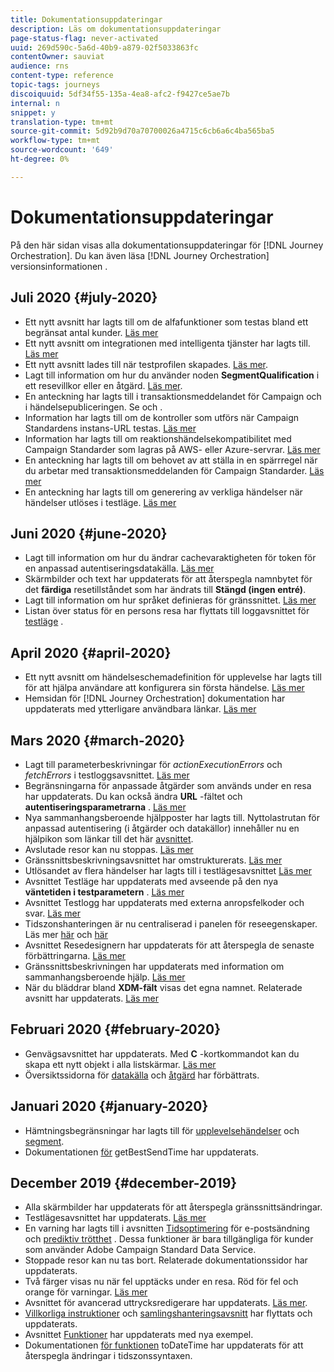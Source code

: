 ```yaml
---
title: Dokumentationsuppdateringar
description: Läs om dokumentationsuppdateringar
page-status-flag: never-activated
uuid: 269d590c-5a6d-40b9-a879-02f5033863fc
contentOwner: sauviat
audience: rns
content-type: reference
topic-tags: journeys
discoiquuid: 5df34f55-135a-4ea8-afc2-f9427ce5ae7b
internal: n
snippet: y
translation-type: tm+mt
source-git-commit: 5d92b9d70a70700026a4715c6cb6a6c4ba565ba5
workflow-type: tm+mt
source-wordcount: '649'
ht-degree: 0%

---
```



# Dokumentationsuppdateringar

På den här sidan visas alla dokumentationsuppdateringar för [!DNL Journey Orchestration].
Du kan även läsa [!DNL Journey Orchestration] versionsinformationen [](../release-notes/release-notes.md).

## Juli 2020 {#july-2020}

* Ett nytt avsnitt har lagts till om de alfafunktioner som testas bland ett begränsat antal kunder. [Läs mer](../alpha/alpha-overview.md)
* Ett nytt avsnitt om integrationen med intelligenta tjänster har lagts till. [Läs mer](../ai-services/ai-services-overview.md)
* Ett nytt avsnitt lades till när testprofilen skapades. [Läs mer](../building-journeys/testing-the-journey.md#create-test-profile).
* Lagt till information om hur du använder noden **SegmentQualification** i ett resevillkor eller en åtgärd. [Läs mer](../building-journeys/event-activities.md#segment-qualification).
* En anteckning har lagts till i transaktionsmeddelandet för Campaign och i händelsepubliceringen. Se [](../action/working-with-adobe-campaign.md) och [](../building-journeys/using-adobe-campaign-actions.md).
* Information har lagts till om de kontroller som utförs när Campaign Standardens instans-URL testas. [Läs mer](../action/working-with-adobe-campaign.md)
* Information har lagts till om reaktionshändelsekompatibilitet med Campaign Standarder som lagras på AWS- eller Azure-servrar. [Läs mer](../building-journeys/event-activities.md#section_dhx_gss_dgb)
* En anteckning har lagts till om behovet av att ställa in en spärrregel när du arbetar med transaktionsmeddelanden för Campaign Standarder. [Läs mer](../action/working-with-adobe-campaign.md)
* En anteckning har lagts till om generering av verkliga händelser när händelser utlöses i testläge. [Läs mer](../building-journeys/testing-the-journey.md#firing_events)

## Juni 2020 {#june-2020}

* Lagt till information om hur du ändrar cachevaraktigheten för token för en anpassad autentiseringsdatakälla. [Läs mer](../datasource/external-data-sources.md#section_wjp_nl5_nhb)
* Skärmbilder och text har uppdaterats för att återspegla namnbytet för det **färdiga** resetillståndet som har ändrats till **Stängd (ingen entré)**.
* Lagt till information om hur språket definieras för gränssnittet. [Läs mer](../about/user-interface.md)
* Listan över status för en persons resa har flyttats till loggavsnittet för [testläge](../building-journeys/testing-the-journey.md#viewing_logs) .

## April 2020 {#april-2020}

* Ett nytt avsnitt om händelseschemadefinition för upplevelse har lagts till för att hjälpa användare att konfigurera sin första händelse. [Läs mer](../event/experience-event-schema.md)
* Hemsidan för [!DNL Journey Orchestration] dokumentation har uppdaterats med ytterligare användbara länkar. [Läs mer](../../journey-orchestration-home.md)

## Mars 2020 {#march-2020}

* Lagt till parameterbeskrivningar för _actionExecutionErrors_ och _fetchErrors_ i testloggsavsnittet. [Läs mer](../building-journeys/testing-the-journey.md#viewing_logs)
* Begränsningarna för anpassade åtgärder som används under en resa har uppdaterats. Du kan också ändra **URL** -fältet och **autentiseringsparametrarna** . [Läs mer](../action/about-custom-action-configuration.md)
* Nya sammanhangsberoende hjälpposter har lagts till. Nyttolastrutan för anpassad autentisering (i åtgärder och datakällor) innehåller nu en hjälpikon som länkar till det här [avsnittet](../datasource/external-data-sources.md#section_wjp_nl5_nhb).
* Avslutade resor kan nu stoppas. [Läs mer](../building-journeys/using-the-journey-designer.md)
* Gränssnittsbeskrivningsavsnittet har omstrukturerats. [Läs mer](../about/user-interface.md)
* Utlösandet av flera händelser har lagts till i testlägesavsnittet [Läs mer](../building-journeys/testing-the-journey.md#firing_events)
* Avsnittet Testläge har uppdaterats med avseende på den nya **väntetiden i testparametern** . [Läs mer](../building-journeys/testing-the-journey.md)
* Avsnittet Testlogg har uppdaterats med externa anropsfelkoder och svar. [Läs mer](../building-journeys/testing-the-journey.md#viewing_logs)
* Tidszonshanteringen är nu centraliserad i panelen för reseegenskaper. Läs mer [här](../building-journeys/changing-properties.md#timezone) och [här](../building-journeys/timezone-management.md)
* Avsnittet Resedesignern har uppdaterats för att återspegla de senaste förbättringarna. [Läs mer](../building-journeys/using-the-journey-designer.md)
* Gränssnittsbeskrivningen har uppdaterats med information om sammanhangsberoende hjälp. [Läs mer](../about/user-interface.md#section_ksq_zr1_ffb)
* När du bläddrar bland **XDM-fält** visas det egna namnet. Relaterade avsnitt har uppdaterats. [Läs mer](../about/user-interface.md#friendly-names-display)

## Februari 2020 {#february-2020}

* Genvägsavsnittet har uppdaterats. Med **C** -kortkommandot kan du skapa ett nytt objekt i alla listskärmar. [Läs mer](../about/user-interface.md#section_ksq_zr1_ffb)
* Översiktssidorna för [datakälla](../datasource/about-data-sources.md) och [åtgärd](../action/action.md) har förbättrats.

## Januari 2020 {#january-2020}

* Hämtningsbegränsningar har lagts till för [upplevelsehändelser](../datasource/adobe-experience-platform-data-source.md) och [segment](../functions/functioninsegment.md).
* Dokumentationen [för](../functions/functiongetbestsendtime.md) getBestSendTime har uppdaterats.

## December 2019 {#december-2019}

* Alla skärmbilder har uppdaterats för att återspegla gränssnittsändringar.
* Testlägesavsnittet har uppdaterats. [Läs mer](../building-journeys/testing-the-journey.md)
* En varning har lagts till i avsnitten [Tidsoptimering](../building-journeys/wait-activity.md) för e-postsändning och [prediktiv trötthet](../ai-services/leveraging-fatigue-scores.md) . Dessa funktioner är bara tillgängliga för kunder som använder Adobe Campaign Standard Data Service.
* Stoppade resor kan nu tas bort. Relaterade dokumentationssidor har uppdaterats.
* Två färger visas nu när fel upptäcks under en resa. Röd för fel och orange för varningar. [Läs mer](../about/troubleshooting.md)
* Avsnittet för avancerad uttrycksredigerare har uppdaterats. [Läs mer](../expression/expressionadvanced.md).
* [Villkorliga instruktioner](../expression/conditional-instruction.md) och [samlingshanteringsavsnitt](../expression/collection-management-functions.md) har flyttats och uppdaterats.
* Avsnittet [Funktioner](../expression/functions.md) har uppdaterats med nya exempel.
* Dokumentationen [för funktionen](../functions/functiontodatetime.md) toDateTime har uppdaterats för att återspegla ändringar i tidszonssyntaxen.
